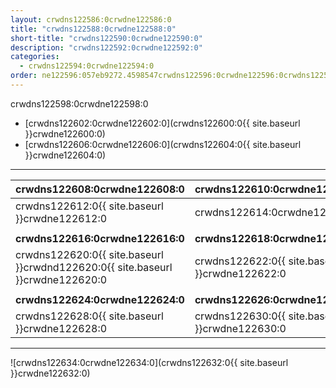 ```yaml
---
layout: crwdns122586:0crwdne122586:0
title: "crwdns122588:0crwdne122588:0"
short-title: "crwdns122590:0crwdne122590:0"
description: "crwdns122592:0crwdne122592:0"
categories:
  - crwdns122594:0crwdne122594:0
order: ne122596:057eb9272.4598547crwdns122596:0crwdne122596:0crwdns122596:0crwdne122596:0
---
```

crwdns122598:0crwdne122598:0

- [crwdns122602:0crwdne122602:0](crwdns122600:0{{ site.baseurl }}crwdne122600:0)
- [crwdns122606:0crwdne122606:0](crwdns122604:0{{ site.baseurl }}crwdne122604:0)

<hr />

| crwdns122608:0crwdne122608:0                                                   | crwdns122610:0crwdne122610:0                   |
| ------------------------------------------------------------------------------ | ---------------------------------------------- |
| crwdns122612:0{{ site.baseurl }}crwdne122612:0                                 | crwdns122614:0crwdne122614:0                   |
|                                                                                |                                                |
| **crwdns122616:0crwdne122616:0**                                               | **crwdns122618:0crwdne122618:0**               |
| crwdns122620:0{{ site.baseurl }}crwdnd122620:0{{ site.baseurl }}crwdne122620:0 | crwdns122622:0{{ site.baseurl }}crwdne122622:0 |
|                                                                                |                                                |
| **crwdns122624:0crwdne122624:0**                                               | **crwdns122626:0crwdne122626:0**               |
| crwdns122628:0{{ site.baseurl }}crwdne122628:0                                 | crwdns122630:0{{ site.baseurl }}crwdne122630:0 |

<hr />

![crwdns122634:0crwdne122634:0](crwdns122632:0{{ site.baseurl }}crwdne122632:0)